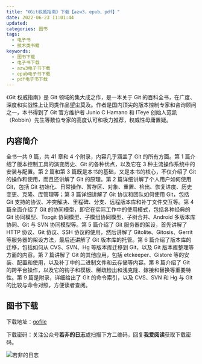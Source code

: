 ```yaml
---
title: "《Git权威指南》下载【azw3、epub、pdf】"
date: 2022-06-23 11:01:44
updated:
categories: 图书
tags:
  - 电子书
  - 技术类书籍
keywords:
  - 图书下载
  - 电子书下载
  - azw3电子书下载
  - epub电子书下载
  - pdf电子书下载
---
```


《Git 权威指南》是 Git 领域的集大成之作，是一本关于 Git 的百科全书，在广度、深度和实战性上让同类作品望尘莫及。作者是国内顶尖的版本控制专家和咨询顾问之一，本书得到了 Git 官方维护者 Junio C Hamano 和 ITeye 创始人范凯（Robbin）先生等数位专家的高度认可和极力推荐，权威性毋庸置疑。

<!-- more -->

## 内容简介

全书一共 9 篇，共 41 章和 4 个附录，内容几乎涵盖了 Git 的所有方面。第 1 篇介绍了版本控制工具的演变历史、Git 的各种优点，以及它在 3 种主流操作系统中的安装与配置。第 2 篇和第 3 篇既是本书的基础，又是本书的核心，不仅介绍了 Git 的操作和使用，而且还讲解了 Git 的原理。第 2 篇详细讲解了个人用户如何使用 Git，包括 Git 初始化、日常操作、暂存区、对象、重置、检出、恢复进度、历史变更、克隆、库管理等；第 3 篇详细讲解了 Git 协议和团队如何使用 Git，包括 Git 支持的协议、冲突解决、里程碑、分支、远程版本库和补丁文件交互等。第 4 篇全面介绍了 Git 的协同模型，即它在实际工作中的使用模式，包括各种经典的 Git 协同模型、Topgit 协同模型、子模组协同模型、子树合并、Android 多版本库协同、Git 与 SVN 协同模型等。第 5 篇介绍了 Git 服务器的架设，首先讲解了 HTTP 协议、Git 协议、SSH 协议的使用，然后讲解了 Gitolite、Gitosis、Gerrit 等服务器的架设方法，最后还讲解了 Git 版本库的托管。第 6 篇介绍了版本库的迁移，包括如何从 CVS、SVN、Hg 等版本库迁移到 Git，以及 Git 版本库整理等方面的内容。第 7 篇讲解了 Git 的其他应用，包括 etckeeper、Gistore 等的安装、配置和使用，以及补丁中的二进制文件和云存储等内容。第 8 篇介绍了 Git 的跨平台操作，以及它的钩子和模板、稀疏检出和浅克隆、嫁接和替换等重要特性。第 9 篇是附录，详细给出了 Git 的命令索引，以及 CVS、SVN 和 Hg 与 Git 的比较与命令对照，方便读者查阅。

## 图书下载

下载地址：[gofile](https://gofile.me/6gkca/Abm7jhFJx)

下载密码：关注公众号**若非的日志**或扫描下方二维码，回复**我爱阅读**获取下载密码。

![若非的日志](/images/wechat_channel.jpg)
